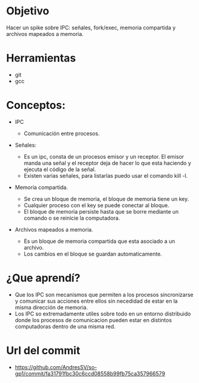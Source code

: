 # Objetivo
Hacer un spike sobre IPC: señales, fork/exec, memoria compartida y archivos mapeados a memoria. 
# Herramientas
+ git
+ gcc


 # Conceptos:

 + IPC
   + Comunicación entre procesos.

 + Señales:
   + Es un ipc, consta de un procesos emisor y un receptor. 
   El emisor manda una señal y el receptor deja de hacer lo que esta haciendo y ejecuta el código de la señal.
   + Existen varias señales, para listarlas puedo usar el comando kill -l.

 + Memoria compartida.
    + Se crea un bloque de memoria, el bloque de memoria tiene un key.
    + Cualquier proceso con el key se puede conectar al bloque.
    + El bloque de memoria persiste hasta que se borre mediante un comando o se reinicie la computadora.

 + Archivos mapeados a memoria.
    + Es un bloque de memoria compartida que esta asociado a un archivo.
    + Los cambios en el bloque se guardan automaticamente.



 # ¿Que aprendí?
 
+ Que los IPC son mecanismos que permiten a los procesos sincronizarse y comunicar sus acciones entre ellos sin necedidad de estar en la misma dirección de memoria.
+ Los IPC so extremadamente utiles sobre todo en un entorno distribuido donde los procesos de comunicacion pueden estar en distintos computadoras dentro de una misma red.

 # Url del commit

+ https://github.com/AndresSV/so-gp1/commit/fa31791fbc30c6ccd08558b99fb75ca357966579
